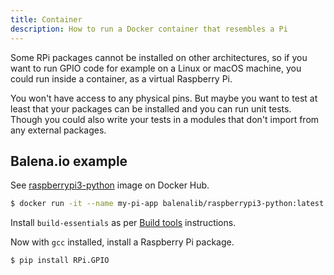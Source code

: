 ```yaml
---
title: Container
description: How to run a Docker container that resembles a Pi
---
```


Some RPi packages cannot be installed on other architectures, so if you want to run GPIO code for example on a Linux or macOS machine, you could run inside a container, as a virtual Raspberry Pi.

You won't have access to any physical pins. But maybe you want to test at least that your packages can be installed and you can run unit tests. Though you could also write your tests in a modules that don't import from any external packages.


## Balena.io example

See [raspberrypi3-python](https://hub.docker.com/r/balenalib/raspberrypi3-python) image on Docker Hub.

```sh
$ docker run -it --name my-pi-app balenalib/raspberrypi3-python:latest bash
```

Install `build-essentials` as per [Build tools](https://michaelcurrin.github.io/code-cookbook/recipes/shell/install/build-tools.html) instructions.

Now with `gcc` installed, install a Raspberry Pi package.

```sh
$ pip install RPi.GPIO
```

